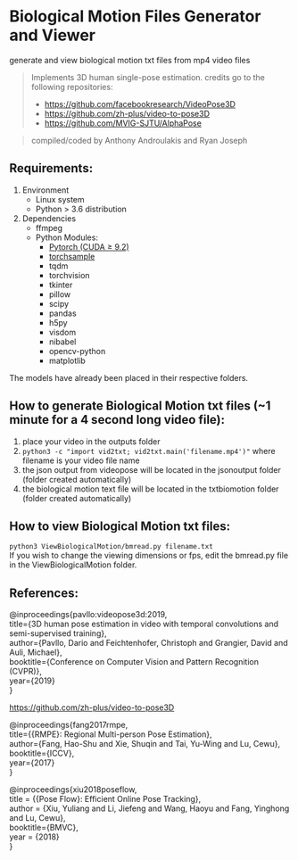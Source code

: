 # Biological Motion Files Generator and Viewer
generate and view biological motion txt files from mp4 video files 
> Implements 3D human single-pose estimation. 
> credits go to the following repositories:
> - https://github.com/facebookresearch/VideoPose3D
> - https://github.com/zh-plus/video-to-pose3D
> - https://github.com/MVIG-SJTU/AlphaPose  

> compiled/coded by Anthony Androulakis and Ryan Joseph

## Requirements:
1. Environment
   - Linux system
   - Python > 3.6 distribution
2. Dependencies
   - ffmpeg
   - Python Modules:
      - [Pytorch (CUDA ≥ 9.2)](https://pytorch.org/)
      - [torchsample](https://github.com/MVIG-SJTU/AlphaPose/issues/71#issuecomment-398616495)
      - tqdm
      - torchvision
      - tkinter
      - pillow
      - scipy
      - pandas
      - h5py
      - visdom
      - nibabel
      - opencv-python
      - matplotlib
      
The models have already been placed in their respective folders.   

## How to generate Biological Motion txt files (~1 minute for a 4 second long video file):   
1) place your video in the outputs folder   
2) `python3 -c "import vid2txt; vid2txt.main('filename.mp4')"` where filename is your video file name   
3) the json output from videopose will be located in the jsonoutput folder (folder created automatically)  
4) the biological motion text file will be located in the txtbiomotion folder (folder created automatically) 

## How to view Biological Motion txt files:
`python3 ViewBiologicalMotion/bmread.py filename.txt`  
If you wish to change the viewing dimensions or fps, edit the bmread.py file in the ViewBiologicalMotion folder.

## References:
@inproceedings{pavllo:videopose3d:2019,     
  title={3D human pose estimation in video with temporal convolutions and semi-supervised training},     
  author={Pavllo, Dario and Feichtenhofer, Christoph and Grangier, David and Auli, Michael},      
  booktitle={Conference on Computer Vision and Pattern Recognition (CVPR)},      
  year={2019}      
}     
    
‌‌https://github.com/zh-plus/video-to-pose3D      
    
@inproceedings{fang2017rmpe,      
  title={{RMPE}: Regional Multi-person Pose Estimation},      
  author={Fang, Hao-Shu and Xie, Shuqin and Tai, Yu-Wing and Lu, Cewu},      
  booktitle={ICCV},      
  year={2017}      
}          
    
@inproceedings{xiu2018poseflow,      
  title = {{Pose Flow}: Efficient Online Pose Tracking},      
  author = {Xiu, Yuliang and Li, Jiefeng and Wang, Haoyu and Fang, Yinghong and Lu, Cewu},      
  booktitle={BMVC},      
  year = {2018}      
}          
